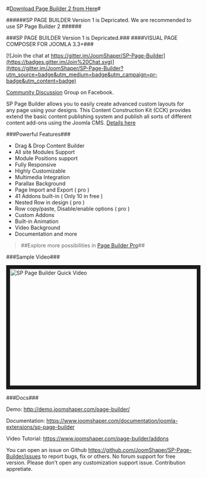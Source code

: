 #[Download Page Builder 2 from Here](https://www.joomshaper.com/page-builder)#

######SP PAGE BUILDER Version 1 is Depricated. We are recommended to use SP Page Builder 2 ######



###SP PAGE BUILDER Version 1 is Depricated.###
####VISUAL PAGE COMPOSER FOR JOOMLA 3.3+###


[![Join the chat at https://gitter.im/JoomShaper/SP-Page-Builder](https://badges.gitter.im/Join%20Chat.svg)](https://gitter.im/JoomShaper/SP-Page-Builder?utm_source=badge&utm_medium=badge&utm_campaign=pr-badge&utm_content=badge)

[Community Discussion](https://www.facebook.com/groups/463387677186168/) Group on Facebook.

SP Page Builder allows you to easily create advanced custom layouts for any page using your designs. This Content Construction Kit (CCK) provides extend the basic content publishing system and publish all sorts of different content add-ons using the Joomla CMS. [Details here](http://www.joomshaper.com/page-builder)

###Powerful Features###

- Drag & Drop Content Builder
- All site Modules Support
- Module Positions support
- Fully Responsive
- Highly Customizable
- Multimedia Integration
- Parallax Background
- Page Import and Export ( pro )
- 41 Addons built-in ( Only 10 in free )
- Nested Row in design ( pro )
- Row copy/paste, Disable/enable options ( pro )
- Custom Addons
- Built-in Animation
- Video Background
- Documentation
and more



> ##Explore more possibilities in [Page Builder Pro](https://www.joomshaper.com/page-builder)##



###Sample Video###

<a href="http://www.youtube.com/watch?feature=player_embedded&v=dqRzj05CySA
" target="_blank"><img src="https://www.joomshaper.com/images/page-builder/pb-video-banner.png" 
alt="SP Page Builder Quick Video" width="560" height="315" border="10" /></a>


###Docs###

Demo: http://demo.joomshaper.com/page-builder/

Documentation: https://www.joomshaper.com/documentation/joomla-extensions/sp-page-builder

Video Tutorial: https://www.joomshaper.com/page-builder/addons

You can open an issue on Github https://github.com/JoomShaper/SP-Page-Builder/issues to report bugs, fix or others. No forum support for free version. Please don't open any customization support issue. Contribution appretiate.
